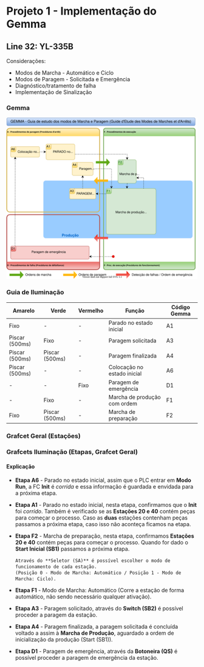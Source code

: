 # Projeto 1 - Implementação do Gemma
## Line 32: YL-335B

Considerações:
- Modos de Marcha - Automático e Ciclo
- Modos de Paragem - Solicitada e Emergência
- Diagnóstico/tratamento de falha
- Implementação de Sinalização

### Gemma

![](./imagens/Line32_Gemma.svg)

### Guia de Iluminação 

|Amarelo |Verde |Vermelho |Função |Código Gemma
--- | --- | --- | --- | --- 
Fixo|-|-|Parado no estado inicial|A1
Piscar (500ms)|Fixo|-|Paragem solicitada|A3
Piscar (500ms)|Piscar (500ms)|-|Paragem finalizada|A4
Piscar (500ms)|-|-|Colocação no estado inicial|A6
-|-|Fixo|Paragem de emergência|D1
-|Fixo|-|Marcha de produção com ordem|F1
Fixo|Piscar (500ms)|-|Marcha de preparação|F2

### Grafcet Geral (Estações)

### Grafcets Iluminação (Etapas, Grafcet Geral)

#### Explicação

- **Etapa A6** - Parado no estado inicial, assim que o PLC entrar em **Modo Run**, a FC **Init** é *corrida* e essa informação é guardada e envidada para a próxima etapa.

- **Etapa A1** - Parado no estado inicial, nesta etapa, confirmamos que o **Init** foi *corrido*. Também é verificado se as **Estações 20 e 40** contém peças para começar o processo. Caso as **duas** estações contenham peças passamos a próxima etapa, caso isso não aconteça ficamos na etapa. 

- **Etapa F2** - Marcha de preparação, nesta etapa, confirmamos **Estações 20 e 40** contém peças para começar o processo. Quando for dado o **Start Inicial (SB1)** passamos a próxima etapa.

      Através do **Seletor (SA)** é possível escolher o modo de funcionamento de cada estação. 
      (Posição 0 - Modo de Marcha: Automático / Posição 1 - Modo de Marcha: Ciclo).

- **Etapa F1** - Modo de Marcha: Automático (Corre a estação de forma automático, não sendo necessário qualquer ativação).

- **Etapa A3** - Paragem solicitado, através do **Switch (SB2)** é possível proceder a paragem da estação.

- **Etapa A4** - Paragem finalizada, a paragem solicitada é concluída voltado a assim à **Marcha de Produção**, aguardado a ordem de inicialização da produção (Start (SB1)).

- **Etapa D1** - Paragem de emergência, através da **Botoneira (QS)** é possível proceder a paragem de emergência da estação.